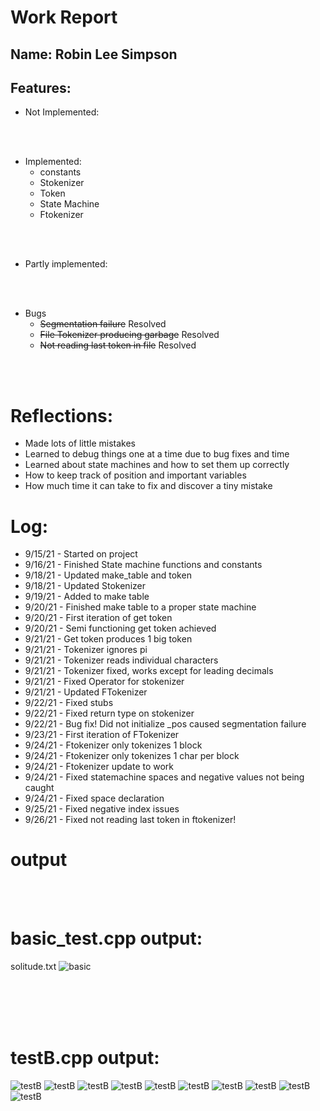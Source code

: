 
# Work Report

## Name: Robin Lee Simpson

## Features:

- Not Implemented:

<br><br>

- Implemented:
  - constants
  - Stokenizer
  - Token
  - State Machine
  - Ftokenizer

<br><br>

- Partly implemented:

<br><br>

- Bugs
  - ~~Segmentation failure~~ Resolved
  - ~~File Tokenizer producing garbage~~ Resolved
  - ~~Not reading last token in file~~ Resolved

<br><br>

# Reflections:

- Made lots of little mistakes
- Learned to debug things one at a time due to bug fixes and time
- Learned about state machines and how to set them up correctly
- How to keep track of position and important variables
- How much time it can take to fix and discover a tiny mistake


# Log:
- 9/15/21 - Started on project
- 9/16/21 - Finished State machine functions and constants
- 9/18/21 - Updated make_table and token
- 9/18/21 - Updated Stokenizer
- 9/19/21 - Added to make table
- 9/20/21 - Finished make table to a proper state machine
- 9/20/21 - First iteration of get token
- 9/20/21 - Semi functioning get token achieved
- 9/21/21 - Get token produces 1 big token
- 9/21/21 - Tokenizer ignores pi
- 9/21/21 - Tokenizer reads individual characters
- 9/21/21 - Tokenizer fixed, works except for leading decimals
- 9/21/21 - Fixed Operator for stokenizer
- 9/21/21 - Updated FTokenizer
- 9/22/21 - Fixed stubs
- 9/22/21 - Fixed return type on stokenizer
- 9/22/21 - Bug fix! Did not initialize _pos caused segmentation failure
- 9/23/21 - First iteration of FTokenizer
- 9/24/21 - Ftokenizer only tokenizes 1 block
- 9/24/21 - Ftokenizer only tokenizes 1 char per block
- 9/24/21 - Ftokenizer update to work
- 9/24/21 - Fixed statemachine spaces and negative values not being caught
- 9/24/21 - Fixed space declaration
- 9/25/21 - Fixed negative index issues
- 9/26/21 - Fixed not reading last token in ftokenizer!



# **output**

<br/><br/>

# basic_test.cpp output:

solitude.txt
![basic](https://i.imgur.com/OwI8Bml.png)


<br/><br/><br/><br/>

# testB.cpp output:


![testB](https://i.imgur.com/da4gfUy.png)
![testB](https://i.imgur.com/bDdAjjX.png)
![testB](https://i.imgur.com/UqPkhvY.png)
![testB](https://i.imgur.com/FzY8pFa.png)
![testB](https://i.imgur.com/YmRkZfR.png)
![testB](https://i.imgur.com/HQAZ10L.png)
![testB](https://i.imgur.com/EtUfNA5.png)
![testB](https://i.imgur.com/b84wYPB.png)
![testB](https://i.imgur.com/KswkpHF.png)
![testB](https://i.imgur.com/UqII2FY.png)

<br/><br/><br/><br/>



